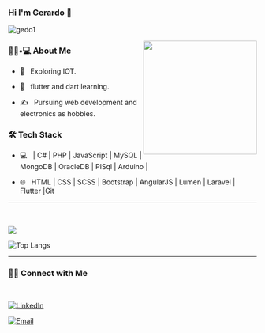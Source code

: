 ### Hi I'm Gerardo 👋

<!--![portada](https://user-images.githubusercontent.com/11398322/114464476-6d46c700-9bab-11eb-82ed-295ccf98bdf2.PNG)
-->

![gedo1](https://user-images.githubusercontent.com/11398322/120935355-02f06580-c6c8-11eb-87f7-d7eba0bbf8cb.png)


<img align='right' src="https://media.giphy.com/media/M9gbBd9nbDrOTu1Mqx/giphy.gif" width="230">

<h3> 👨🏻•💻 About Me </h3>



- 🤔 &nbsp; Exploring IOT.


- 🌱 &nbsp; flutter and dart learning.

- ✍️ &nbsp; Pursuing web development and electronics as hobbies.



<h3>🛠 Tech Stack</h3>



- 💻 &nbsp;  | C# | PHP |  JavaScript | MySQL | MongoDB | OracleDB | PlSql | Arduino |

- 🌐 &nbsp; HTML | CSS  | SCSS | Bootstrap | AngularJS | Lumen | Laravel | Flutter |Git

<!--

- 🛢 &nbsp; MySQL | MongoDB

- 🔧 &nbsp; Git 

- 🖥 &nbsp; Illustrator| Photoshop | InDesign

-->


<!--
<h3>🛠 To Learn</h3>
<!--
- 🔧 &nbsp; AWS | Angular |
-->
<hr>



<br/><br/>
<img src="https://github-readme-stats.vercel.app/api?username=gedrix&show_icons=true&theme=buefy&count_private=true&hide=issues&line_height=24">
<!--[![Shivam's GitHub Stats](https://github-readme-stats.vercel.app/api?username=gedrix&show_icons=true)](https://github.com/gedrix)-->

<!--![Top Langs](https://github-readme-stats.vercel.app/api/top-langs/?username=gedrix&show_icons=true)-->
![Top Langs](https://github-readme-stats.vercel.app/api/top-langs/?username=gedrix&hide=hack,ShaderLab,Less,SCSS&langs_count=6)
<br>



<hr>



<h3> 🤝🏻 Connect with Me </h3>

<br>



<p align="center">



<a href="https://www.linkedin.com/in/gerardo-ramirez-0493/"><img alt="LinkedIn" src="https://img.shields.io/badge/LinkedIn-gerardo%20ramirez-blue?style=flat-square&logo=linkedin"></a>



<a href="gedo.rm04@gmail.com"><img alt="Email" src="https://img.shields.io/badge/Email-gedo.rm04@gmail.com-blue?style=flat-square&logo=gmail"></a>

</p>




<!--
![Visitor count](https://visitor-badge.laobi.icu/badge?page_id=shivam0110.shivam0110)   <img src="https://media.giphy.com/media/dxn6fRlTIShoeBr69N/giphy.gif" width="30">
<!--
**gedrix/gedrix** is a ✨ _special_ ✨ repository because its `README.md` (this file) appears on your GitHub profile.


Here are some ideas to get you started:

- 🔭 I’m currently working on ...
- 🌱 I’m currently learning ...
- 👯 I’m looking to collaborate on ...
- 🤔 I’m looking for help with ...
- 💬 Ask me about ...
- 📫 How to reach me: ...
- 😄 Pronouns: ...
- ⚡ Fun fact: ...
-->
